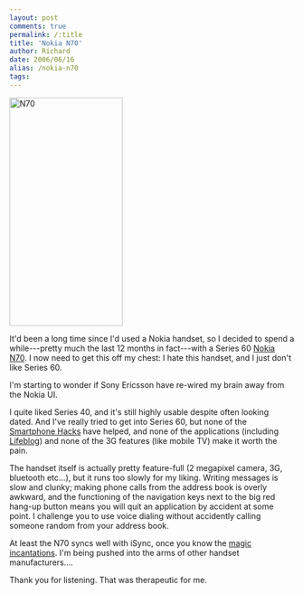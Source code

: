 ```yaml
---
layout: post
comments: true
permalink: /:title
title: 'Nokia N70'
author: Richard
date: 2006/06/16
alias: /nokia-n70
tags:
---
```


<a href="https://www.flickr.com/photos/d6y/2049224011" title="N70 by Richard Dallaway, on Flickr"><img src="https://farm3.staticflickr.com/2018/2049224011_89fcb7a25e_o.jpg" width="200" height="404" alt="N70"></a>

It'd been a long time since I'd used a Nokia handset, so I decided to
spend a while---pretty much the last 12 months in fact---with a Series 60
[Nokia N70][]. I now need to get this off my chest: I hate this handset,
and I just don't like Series 60.

I'm starting to wonder if Sony Ericsson have re-wired my brain away from
the Nokia UI.

I quite liked Series 40, and it's still highly usable despite often
looking dated. And I've really tried to get into Series 60, but none of
the [Smartphone Hacks][] have helped, and none of the applications
(including [Lifeblog][]) and none of the 3G features (like mobile TV)
make it worth the pain.

The handset itself is actually pretty feature-full (2 megapixel camera,
3G, bluetooth etc...), but it runs too slowly for my liking. Writing
messages is slow and clunky; making phone calls from the address book is
overly awkward, and the functioning of the navigation keys next to the
big red hang-up button means you will quit an application by accident at
some point. I challenge you to use voice dialing without accidently
calling someone random from your address book.

At least the N70 syncs well with iSync, once you know the [magic
incantations][]. I'm being pushed into the arms of other handset
manufacturers....

Thank you for listening. That was therapeutic for me.

  [Nokia N70]: http://www.forum.nokia.com/main/0,,018-2578,00.html?model=N70
  [Smartphone Hacks]: http://www.amazon.co.uk/exec/obidos/ASIN/0596009615/richarddallaway
  [Lifeblog]: http://www.europe.nokia.com/nokia/0,,71739,00.html
  [magic incantations]: http://www.joshuazimmerman.com/blog/archives/2005/08/isync_21_and_no.html
